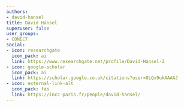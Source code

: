 ```yaml
---
authors:
- david-hansel
title: David Hansel
superuser: false
user_groups:
- CONECT
social:
- icon: researchgate
  icon_pack: ai
  link: https://www.researchgate.net/profile/David-Hansel-2
- icon: google-scholar
  icon_pack: ai
  link: https://scholar.google.co.uk/citations?user=OLQx9ukAAAAJ
- icon: external-link-alt
  icon_pack: fas
  link: https://incc-paris.fr/people/david-hansel/
---
```

